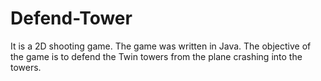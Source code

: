 # Defend-Tower
It is a 2D shooting game.
The game was written in Java. The objective of the game is to defend the Twin towers from the plane crashing into the towers.
